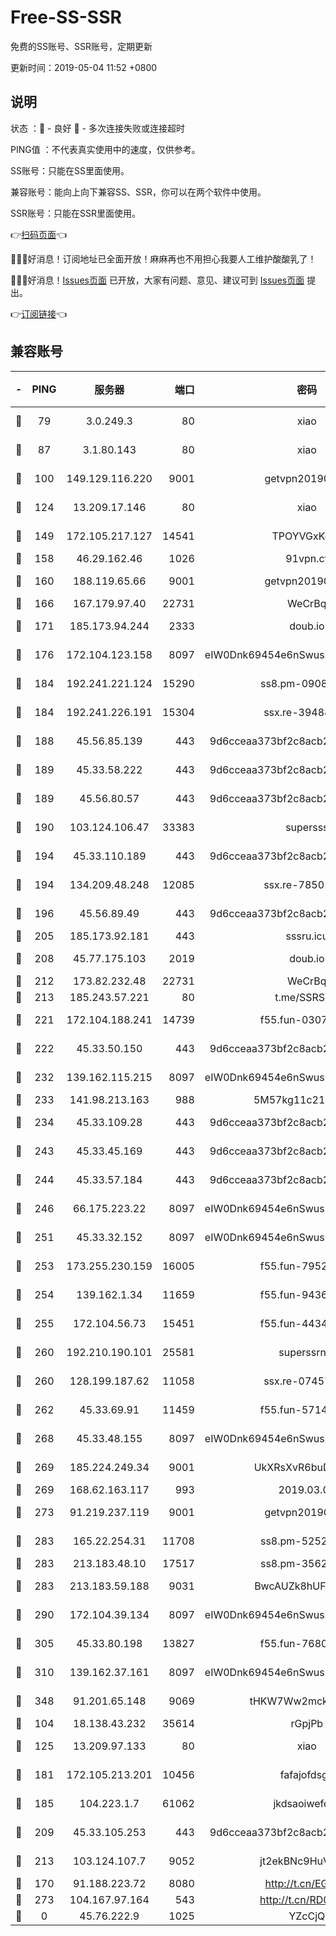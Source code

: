 # Free-SS-SSR

免费的SS账号、SSR账号，定期更新

更新时间：2019-05-04 11:52 +0800

## 说明

状态     ：🙂 - 良好 🙁 - 多次连接失败或连接超时

PING值   ：不代表真实使用中的速度，仅供参考。


SS账号：只能在SS里面使用。

兼容账号：能向上向下兼容SS、SSR，你可以在两个软件中使用。

SSR账号：只能在SSR里面使用。


👉[扫码页面](https://liesauer.github.io/Free-SS-SSR/)👈

🎉🎉🎉好消息！订阅地址已全面开放！麻麻再也不用担心我要人工维护酸酸乳了！

🎉🎉🎉好消息！[Issues页面](https://github.com/liesauer/Free-SS-SSR/issues) 已开放，大家有问题、意见、建议可到 [Issues页面](https://github.com/liesauer/Free-SS-SSR/issues) 提出。

👉[订阅链接](https://www.liesauer.net/yogurt/subscribe?ACCESS_TOKEN=DAYxR3mMaZAsaqUb)👈

## 兼容账号

|-|PING|服务器|端口|密码|加密方式|区域|
|:----:|:----:|:-----:|-----:|:----:|:----:|:----:|
|🙂|79|3.0.249.3|80|xiao|aes-128-ctr|SG|
|🙂|87|3.1.80.143|80|xiao|aes-128-ctr|SG|
|🙂|100|149.129.116.220|9001|getvpn20190501|aes-256-cfb|CN|
|🙂|124|13.209.17.146|80|xiao|aes-128-ctr|KR|
|🙂|149|172.105.217.127|14541|TPOYVGxKglpi|aes-256-cfb|JP|
|🙂|158|46.29.162.46|1026|91vpn.cf|rc4-md5|RU|
|🙂|160|188.119.65.66|9001|getvpn20190501|aes-256-cfb|RU|
|🙂|166|167.179.97.40|22731|WeCrBq|rc4-md5|JP|
|🙂|171|185.173.94.244|2333|doub.io|aes-128-ctr|RU|
|🙂|176|172.104.123.158|8097|eIW0Dnk69454e6nSwuspv9DmS201tQ0D|aes-256-cfb|JP|
|🙂|184|192.241.221.124|15290|ss8.pm-09089381|aes-256-cfb|US|
|🙂|184|192.241.226.191|15304|ssx.re-39488572|aes-256-cfb|US|
|🙂|188|45.56.85.139|443|9d6cceaa373bf2c8acb22e60b6a58be6|aes-256-cfb|US|
|🙂|189|45.33.58.222|443|9d6cceaa373bf2c8acb22e60b6a58be6|aes-256-cfb|US|
|🙂|189|45.56.80.57|443|9d6cceaa373bf2c8acb22e60b6a58be6|aes-256-cfb|US|
|🙂|190|103.124.106.47|33383|supersss|aes-256-cfb|US|
|🙂|194|45.33.110.189|443|9d6cceaa373bf2c8acb22e60b6a58be6|aes-256-cfb|US|
|🙂|194|134.209.48.248|12085|ssx.re-78501209|aes-256-cfb|US|
|🙂|196|45.56.89.49|443|9d6cceaa373bf2c8acb22e60b6a58be6|aes-256-cfb|US|
|🙂|205|185.173.92.181|443|sssru.icu|rc4-md5|RU|
|🙂|208|45.77.175.103|2019|doub.io|aes-128-ctr|SG|
|🙂|212|173.82.232.48|22731|WeCrBq|rc4-md5|US|
|🙂|213|185.243.57.221|80|t.me/SSRSUB|rc4-md5|US|
|🙂|221|172.104.188.241|14739|f55.fun-03072985|aes-256-cfb|SG|
|🙂|222|45.33.50.150|443|9d6cceaa373bf2c8acb22e60b6a58be6|aes-256-cfb|US|
|🙂|232|139.162.115.215|8097|eIW0Dnk69454e6nSwuspv9DmS201tQ0D|aes-256-cfb|JP|
|🙂|233|141.98.213.163|988|5M57kg11c214qDmK|chacha20|KR|
|🙂|234|45.33.109.28|443|9d6cceaa373bf2c8acb22e60b6a58be6|aes-256-cfb|US|
|🙂|243|45.33.45.169|443|9d6cceaa373bf2c8acb22e60b6a58be6|aes-256-cfb|US|
|🙂|244|45.33.57.184|443|9d6cceaa373bf2c8acb22e60b6a58be6|aes-256-cfb|US|
|🙂|246|66.175.223.22|8097|eIW0Dnk69454e6nSwuspv9DmS201tQ0D|aes-256-cfb|US|
|🙂|251|45.33.32.152|8097|eIW0Dnk69454e6nSwuspv9DmS201tQ0D|aes-256-cfb|US|
|🙂|253|173.255.230.159|16005|f55.fun-79527393|aes-256-cfb|US|
|🙂|254|139.162.1.34|11659|f55.fun-94368715|aes-256-cfb|SG|
|🙂|255|172.104.56.73|15451|f55.fun-44346548|aes-256-cfb|SG|
|🙂|260|192.210.190.101|25581|superssrnet|aes-256-cfb|US|
|🙂|260|128.199.187.62|11058|ssx.re-07457599|aes-256-cfb|SG|
|🙂|262|45.33.69.91|11459|f55.fun-57145122|aes-256-cfb|US|
|🙂|268|45.33.48.155|8097|eIW0Dnk69454e6nSwuspv9DmS201tQ0D|aes-256-cfb|US|
|🙂|269|185.224.249.34|9001|UkXRsXvR6buDMG2Y|aes-256-cfb|RU|
|🙂|269|168.62.163.117|993|2019.03.07|rc4-md5|US|
|🙂|273|91.219.237.119|9001|getvpn20190501|aes-256-cfb|HU|
|🙂|283|165.22.254.31|11708|ss8.pm-52528229|aes-256-cfb|SG|
|🙂|283|213.183.48.10|17517|ss8.pm-35628250|rc4-md5|RU|
|🙂|283|213.183.59.188|9031|BwcAUZk8hUFAkDGN|aes-256-cfb|NL|
|🙂|290|172.104.39.134|8097|eIW0Dnk69454e6nSwuspv9DmS201tQ0D|aes-256-cfb|SG|
|🙂|305|45.33.80.198|13827|f55.fun-76801310|aes-256-cfb|US|
|🙂|310|139.162.37.161|8097|eIW0Dnk69454e6nSwuspv9DmS201tQ0D|aes-256-cfb|SG|
|🙂|348|91.201.65.148|9069|tHKW7Ww2mck9CHQG|aes-256-cfb|IT|
|🙂|104|18.138.43.232|35614|rGpjPb|rc4-md5|SG|
|🙂|125|13.209.97.133|80|xiao|aes-128-ctr|KR|
|🙂|181|172.105.213.201|10456|fafajofdsgc|aes-256-cfb|JP|
|🙂|185|104.223.1.7|61062|jkdsaoiwefdsa|aes-256-cfb|US|
|🙂|209|45.33.105.253|443|9d6cceaa373bf2c8acb22e60b6a58be6|aes-256-cfb|US|
|🙂|213|103.124.107.7|9052|jt2ekBNc9HuVtm2a|aes-256-cfb|US|
|🙁|170|91.188.223.72|8080|http://t.cn/EGJIyrl|rc4-md5|RU|
|🙁|273|104.167.97.164|543|http://t.cn/RD0D7sx|rc4-md5|CA|
|🙁|0|45.76.222.9|1025|YZcCjQ|rc4-md5|JP|
